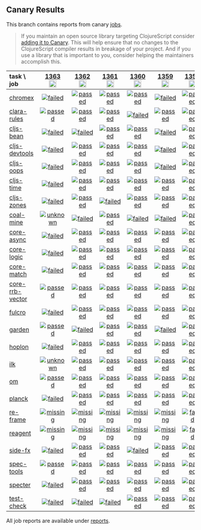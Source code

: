 ## Canary Results

This branch contains reports from canary [jobs](https://github.com/cljs-oss/canary/tree/jobs).

> If you maintain an open source library targeting ClojureScript consider [adding it to Canary](https://github.com/cljs-oss/canary/tree/master#how-to-participate). This will help ensure that no changes to the ClojureScript compiler results in breakage of your project. And if you use a library that is important to you, consider helping the maintainers accomplish this.

[//]: # (begin_overview_table)

| task \ job | <a href="reports/2020/04/04/job-001363-1.10.663-45022fa1" title="job #1363&#xA;&#xA;job&#xA;&#xA;requested by BinaryAge Bot (@babot) on 2020-04-04T11:02:31Z">1363<br/><img width=20 height=20 src="https://avatars0.githubusercontent.com/u/1476765?v=4&s=60"></a> | <a href="reports/2020/04/03/job-001362-1.10.661-a7e26f8b" title="job #1362&#xA;&#xA;job&#xA;&#xA;requested by BinaryAge Bot (@babot) on 2020-04-03T11:02:45Z">1362<br/><img width=20 height=20 src="https://avatars0.githubusercontent.com/u/1476765?v=4&s=60"></a> | <a href="reports/2020/04/02/job-001361-1.10.661-a7e26f8b" title="job #1361&#xA;&#xA;job&#xA;&#xA;requested by BinaryAge Bot (@babot) on 2020-04-02T11:02:32Z">1361<br/><img width=20 height=20 src="https://avatars0.githubusercontent.com/u/1476765?v=4&s=60"></a> | <a href="reports/2020/04/01/job-001360-1.10.713-55c295755" title="job #1360&#xA;&#xA;job -c mfikes -r patch-tender-2020-04-01T01&#xA;&#xA;requested by Mike Fikes (@mfikes) on 2020-04-01T13:53:37Z">1360<br/><img width=20 height=20 src="https://avatars1.githubusercontent.com/u/1723464?v=4&s=60"></a> | <a href="reports/2020/04/01/job-001359-1.10.653-c057c92b" title="job #1359&#xA;&#xA;job&#xA;&#xA;requested by BinaryAge Bot (@babot) on 2020-04-01T11:02:30Z">1359<br/><img width=20 height=20 src="https://avatars0.githubusercontent.com/u/1476765?v=4&s=60"></a> | <a href="reports/2020/03/31/job-001358-1.10.650-465acf8f" title="job #1358&#xA;&#xA;job&#xA;&#xA;requested by BinaryAge Bot (@babot) on 2020-03-31T11:02:35Z">1358<br/><img width=20 height=20 src="https://avatars0.githubusercontent.com/u/1476765?v=4&s=60"></a> | <a href="reports/2020/03/30/job-001357-1.10.640-6ec0b763" title="job #1357&#xA;&#xA;job&#xA;&#xA;requested by BinaryAge Bot (@babot) on 2020-03-30T11:02:35Z">1357<br/><img width=20 height=20 src="https://avatars0.githubusercontent.com/u/1476765?v=4&s=60"></a> | <a href="reports/2020/03/29/job-001356-1.10.634-f227fadb" title="job #1356&#xA;&#xA;job -vvvv --only planck&#xA;&#xA;requested by Mike Fikes (@mfikes) on 2020-03-29T14:02:32Z">1356<br/><img width=20 height=20 src="https://avatars1.githubusercontent.com/u/1723464?v=4&s=60"></a> | <a href="reports/2020/03/29/job-001354-1.10.634-f227fadb" title="job #1354&#xA;&#xA;job -vvvv --only cljs-planck&#xA;&#xA;requested by Antonin Hildebrand (@darwin) on 2020-03-29T13:37:30Z">1354<br/><img width=20 height=20 src="https://avatars1.githubusercontent.com/u/5453?v=4&s=60"></a> | <a href="reports/2020/03/29/job-001352-1.10.634-f227fadb" title="job #1352&#xA;&#xA;job&#xA;&#xA;requested by BinaryAge Bot (@babot) on 2020-03-29T11:02:50Z">1352<br/><img width=20 height=20 src="https://avatars0.githubusercontent.com/u/1476765?v=4&s=60"></a> |
| :--- | :---: | :---: | :---: | :---: | :---: | :---: | :---: | :---: | :---: | :---: |
| [chromex](https://github.com/binaryage/chromex) | <a href="reports/2020/04/04/job-001363-1.10.663-45022fa1#-chromex"><img title="failed" src="http://box.binaryage.com/s-failed.svg"><a> | <a href="reports/2020/04/03/job-001362-1.10.661-a7e26f8b#-chromex"><img title="passed" src="http://box.binaryage.com/s-passed.svg"><a> | <a href="reports/2020/04/02/job-001361-1.10.661-a7e26f8b#-chromex"><img title="passed" src="http://box.binaryage.com/s-passed.svg"><a> | <a href="reports/2020/04/01/job-001360-1.10.713-55c295755#-chromex"><img title="passed" src="http://box.binaryage.com/s-passed.svg"><a> | <a href="reports/2020/04/01/job-001359-1.10.653-c057c92b#-chromex"><img title="failed" src="http://box.binaryage.com/s-failed.svg"><a> | <a href="reports/2020/03/31/job-001358-1.10.650-465acf8f#-chromex"><img title="passed" src="http://box.binaryage.com/s-passed.svg"><a> | <a href="reports/2020/03/30/job-001357-1.10.640-6ec0b763#-chromex"><img title="passed" src="http://box.binaryage.com/s-passed.svg"><a> | <a href="reports/2020/03/29/job-001356-1.10.634-f227fadb#-chromex"><img title="disabled" src="http://box.binaryage.com/s-disabled.svg"><a> | <a href="reports/2020/03/29/job-001354-1.10.634-f227fadb#-chromex"><img title="disabled" src="http://box.binaryage.com/s-disabled.svg"><a> | <a href="reports/2020/03/29/job-001352-1.10.634-f227fadb#-chromex"><img title="passed" src="http://box.binaryage.com/s-passed.svg"><a> |
| [clara-rules](https://github.com/cerner/clara-rules) | <a href="reports/2020/04/04/job-001363-1.10.663-45022fa1#-clara-rules"><img title="passed" src="http://box.binaryage.com/s-passed.svg"><a> | <a href="reports/2020/04/03/job-001362-1.10.661-a7e26f8b#-clara-rules"><img title="passed" src="http://box.binaryage.com/s-passed.svg"><a> | <a href="reports/2020/04/02/job-001361-1.10.661-a7e26f8b#-clara-rules"><img title="passed" src="http://box.binaryage.com/s-passed.svg"><a> | <a href="reports/2020/04/01/job-001360-1.10.713-55c295755#-clara-rules"><img title="failed" src="http://box.binaryage.com/s-failed.svg"><a> | <a href="reports/2020/04/01/job-001359-1.10.653-c057c92b#-clara-rules"><img title="passed" src="http://box.binaryage.com/s-passed.svg"><a> | <a href="reports/2020/03/31/job-001358-1.10.650-465acf8f#-clara-rules"><img title="passed" src="http://box.binaryage.com/s-passed.svg"><a> | <a href="reports/2020/03/30/job-001357-1.10.640-6ec0b763#-clara-rules"><img title="passed" src="http://box.binaryage.com/s-passed.svg"><a> | <a href="reports/2020/03/29/job-001356-1.10.634-f227fadb#-clara-rules"><img title="disabled" src="http://box.binaryage.com/s-disabled.svg"><a> | <a href="reports/2020/03/29/job-001354-1.10.634-f227fadb#-clara-rules"><img title="disabled" src="http://box.binaryage.com/s-disabled.svg"><a> | <a href="reports/2020/03/29/job-001352-1.10.634-f227fadb#-clara-rules"><img title="passed" src="http://box.binaryage.com/s-passed.svg"><a> |
| [cljs-bean](https://github.com/mfikes/cljs-bean) | <a href="reports/2020/04/04/job-001363-1.10.663-45022fa1#-cljs-bean"><img title="failed" src="http://box.binaryage.com/s-failed.svg"><a> | <a href="reports/2020/04/03/job-001362-1.10.661-a7e26f8b#-cljs-bean"><img title="failed" src="http://box.binaryage.com/s-failed.svg"><a> | <a href="reports/2020/04/02/job-001361-1.10.661-a7e26f8b#-cljs-bean"><img title="passed" src="http://box.binaryage.com/s-passed.svg"><a> | <a href="reports/2020/04/01/job-001360-1.10.713-55c295755#-cljs-bean"><img title="passed" src="http://box.binaryage.com/s-passed.svg"><a> | <a href="reports/2020/04/01/job-001359-1.10.653-c057c92b#-cljs-bean"><img title="failed" src="http://box.binaryage.com/s-failed.svg"><a> | <a href="reports/2020/03/31/job-001358-1.10.650-465acf8f#-cljs-bean"><img title="passed" src="http://box.binaryage.com/s-passed.svg"><a> | <a href="reports/2020/03/30/job-001357-1.10.640-6ec0b763#-cljs-bean"><img title="passed" src="http://box.binaryage.com/s-passed.svg"><a> | <a href="reports/2020/03/29/job-001356-1.10.634-f227fadb#-cljs-bean"><img title="disabled" src="http://box.binaryage.com/s-disabled.svg"><a> | <a href="reports/2020/03/29/job-001354-1.10.634-f227fadb#-cljs-bean"><img title="disabled" src="http://box.binaryage.com/s-disabled.svg"><a> | <a href="reports/2020/03/29/job-001352-1.10.634-f227fadb#-cljs-bean"><img title="passed" src="http://box.binaryage.com/s-passed.svg"><a> |
| [cljs-devtools](https://github.com/binaryage/cljs-devtools) | <a href="reports/2020/04/04/job-001363-1.10.663-45022fa1#-cljs-devtools"><img title="failed" src="http://box.binaryage.com/s-failed.svg"><a> | <a href="reports/2020/04/03/job-001362-1.10.661-a7e26f8b#-cljs-devtools"><img title="passed" src="http://box.binaryage.com/s-passed.svg"><a> | <a href="reports/2020/04/02/job-001361-1.10.661-a7e26f8b#-cljs-devtools"><img title="passed" src="http://box.binaryage.com/s-passed.svg"><a> | <a href="reports/2020/04/01/job-001360-1.10.713-55c295755#-cljs-devtools"><img title="passed" src="http://box.binaryage.com/s-passed.svg"><a> | <a href="reports/2020/04/01/job-001359-1.10.653-c057c92b#-cljs-devtools"><img title="failed" src="http://box.binaryage.com/s-failed.svg"><a> | <a href="reports/2020/03/31/job-001358-1.10.650-465acf8f#-cljs-devtools"><img title="passed" src="http://box.binaryage.com/s-passed.svg"><a> | <a href="reports/2020/03/30/job-001357-1.10.640-6ec0b763#-cljs-devtools"><img title="passed" src="http://box.binaryage.com/s-passed.svg"><a> | <a href="reports/2020/03/29/job-001356-1.10.634-f227fadb#-cljs-devtools"><img title="disabled" src="http://box.binaryage.com/s-disabled.svg"><a> | <a href="reports/2020/03/29/job-001354-1.10.634-f227fadb#-cljs-devtools"><img title="disabled" src="http://box.binaryage.com/s-disabled.svg"><a> | <a href="reports/2020/03/29/job-001352-1.10.634-f227fadb#-cljs-devtools"><img title="passed" src="http://box.binaryage.com/s-passed.svg"><a> |
| [cljs-oops](https://github.com/binaryage/cljs-oops) | <a href="reports/2020/04/04/job-001363-1.10.663-45022fa1#-cljs-oops"><img title="failed" src="http://box.binaryage.com/s-failed.svg"><a> | <a href="reports/2020/04/03/job-001362-1.10.661-a7e26f8b#-cljs-oops"><img title="passed" src="http://box.binaryage.com/s-passed.svg"><a> | <a href="reports/2020/04/02/job-001361-1.10.661-a7e26f8b#-cljs-oops"><img title="passed" src="http://box.binaryage.com/s-passed.svg"><a> | <a href="reports/2020/04/01/job-001360-1.10.713-55c295755#-cljs-oops"><img title="passed" src="http://box.binaryage.com/s-passed.svg"><a> | <a href="reports/2020/04/01/job-001359-1.10.653-c057c92b#-cljs-oops"><img title="failed" src="http://box.binaryage.com/s-failed.svg"><a> | <a href="reports/2020/03/31/job-001358-1.10.650-465acf8f#-cljs-oops"><img title="passed" src="http://box.binaryage.com/s-passed.svg"><a> | <a href="reports/2020/03/30/job-001357-1.10.640-6ec0b763#-cljs-oops"><img title="passed" src="http://box.binaryage.com/s-passed.svg"><a> | <a href="reports/2020/03/29/job-001356-1.10.634-f227fadb#-cljs-oops"><img title="disabled" src="http://box.binaryage.com/s-disabled.svg"><a> | <a href="reports/2020/03/29/job-001354-1.10.634-f227fadb#-cljs-oops"><img title="disabled" src="http://box.binaryage.com/s-disabled.svg"><a> | <a href="reports/2020/03/29/job-001352-1.10.634-f227fadb#-cljs-oops"><img title="passed" src="http://box.binaryage.com/s-passed.svg"><a> |
| [cljs-time](https://github.com/andrewmcveigh/cljs-time) | <a href="reports/2020/04/04/job-001363-1.10.663-45022fa1#-cljs-time"><img title="failed" src="http://box.binaryage.com/s-failed.svg"><a> | <a href="reports/2020/04/03/job-001362-1.10.661-a7e26f8b#-cljs-time"><img title="passed" src="http://box.binaryage.com/s-passed.svg"><a> | <a href="reports/2020/04/02/job-001361-1.10.661-a7e26f8b#-cljs-time"><img title="passed" src="http://box.binaryage.com/s-passed.svg"><a> | <a href="reports/2020/04/01/job-001360-1.10.713-55c295755#-cljs-time"><img title="passed" src="http://box.binaryage.com/s-passed.svg"><a> | <a href="reports/2020/04/01/job-001359-1.10.653-c057c92b#-cljs-time"><img title="passed" src="http://box.binaryage.com/s-passed.svg"><a> | <a href="reports/2020/03/31/job-001358-1.10.650-465acf8f#-cljs-time"><img title="passed" src="http://box.binaryage.com/s-passed.svg"><a> | <a href="reports/2020/03/30/job-001357-1.10.640-6ec0b763#-cljs-time"><img title="passed" src="http://box.binaryage.com/s-passed.svg"><a> | <a href="reports/2020/03/29/job-001356-1.10.634-f227fadb#-cljs-time"><img title="disabled" src="http://box.binaryage.com/s-disabled.svg"><a> | <a href="reports/2020/03/29/job-001354-1.10.634-f227fadb#-cljs-time"><img title="disabled" src="http://box.binaryage.com/s-disabled.svg"><a> | <a href="reports/2020/03/29/job-001352-1.10.634-f227fadb#-cljs-time"><img title="passed" src="http://box.binaryage.com/s-passed.svg"><a> |
| [cljs-zones](https://github.com/binaryage/cljs-zones) | <a href="reports/2020/04/04/job-001363-1.10.663-45022fa1#-cljs-zones"><img title="failed" src="http://box.binaryage.com/s-failed.svg"><a> | <a href="reports/2020/04/03/job-001362-1.10.661-a7e26f8b#-cljs-zones"><img title="passed" src="http://box.binaryage.com/s-passed.svg"><a> | <a href="reports/2020/04/02/job-001361-1.10.661-a7e26f8b#-cljs-zones"><img title="failed" src="http://box.binaryage.com/s-failed.svg"><a> | <a href="reports/2020/04/01/job-001360-1.10.713-55c295755#-cljs-zones"><img title="passed" src="http://box.binaryage.com/s-passed.svg"><a> | <a href="reports/2020/04/01/job-001359-1.10.653-c057c92b#-cljs-zones"><img title="passed" src="http://box.binaryage.com/s-passed.svg"><a> | <a href="reports/2020/03/31/job-001358-1.10.650-465acf8f#-cljs-zones"><img title="passed" src="http://box.binaryage.com/s-passed.svg"><a> | <a href="reports/2020/03/30/job-001357-1.10.640-6ec0b763#-cljs-zones"><img title="passed" src="http://box.binaryage.com/s-passed.svg"><a> | <a href="reports/2020/03/29/job-001356-1.10.634-f227fadb#-cljs-zones"><img title="disabled" src="http://box.binaryage.com/s-disabled.svg"><a> | <a href="reports/2020/03/29/job-001354-1.10.634-f227fadb#-cljs-zones"><img title="disabled" src="http://box.binaryage.com/s-disabled.svg"><a> | <a href="reports/2020/03/29/job-001352-1.10.634-f227fadb#-cljs-zones"><img title="passed" src="http://box.binaryage.com/s-passed.svg"><a> |
| [coal-mine](https://github.com/mfikes/coal-mine) | <a href="reports/2020/04/04/job-001363-1.10.663-45022fa1#-coal-mine"><img title="unknown" src="http://box.binaryage.com/s-unknown.svg"><a> | <a href="reports/2020/04/03/job-001362-1.10.661-a7e26f8b#-coal-mine"><img title="failed" src="http://box.binaryage.com/s-failed.svg"><a> | <a href="reports/2020/04/02/job-001361-1.10.661-a7e26f8b#-coal-mine"><img title="passed" src="http://box.binaryage.com/s-passed.svg"><a> | <a href="reports/2020/04/01/job-001360-1.10.713-55c295755#-coal-mine"><img title="failed" src="http://box.binaryage.com/s-failed.svg"><a> | <a href="reports/2020/04/01/job-001359-1.10.653-c057c92b#-coal-mine"><img title="failed" src="http://box.binaryage.com/s-failed.svg"><a> | <a href="reports/2020/03/31/job-001358-1.10.650-465acf8f#-coal-mine"><img title="passed" src="http://box.binaryage.com/s-passed.svg"><a> | <a href="reports/2020/03/30/job-001357-1.10.640-6ec0b763#-coal-mine"><img title="passed" src="http://box.binaryage.com/s-passed.svg"><a> | <a href="reports/2020/03/29/job-001356-1.10.634-f227fadb#-coal-mine"><img title="disabled" src="http://box.binaryage.com/s-disabled.svg"><a> | <a href="reports/2020/03/29/job-001354-1.10.634-f227fadb#-coal-mine"><img title="disabled" src="http://box.binaryage.com/s-disabled.svg"><a> | <a href="reports/2020/03/29/job-001352-1.10.634-f227fadb#-coal-mine"><img title="passed" src="http://box.binaryage.com/s-passed.svg"><a> |
| [core-async](https://github.com/clojure/core.async) | <a href="reports/2020/04/04/job-001363-1.10.663-45022fa1#-core-async"><img title="failed" src="http://box.binaryage.com/s-failed.svg"><a> | <a href="reports/2020/04/03/job-001362-1.10.661-a7e26f8b#-core-async"><img title="passed" src="http://box.binaryage.com/s-passed.svg"><a> | <a href="reports/2020/04/02/job-001361-1.10.661-a7e26f8b#-core-async"><img title="passed" src="http://box.binaryage.com/s-passed.svg"><a> | <a href="reports/2020/04/01/job-001360-1.10.713-55c295755#-core-async"><img title="passed" src="http://box.binaryage.com/s-passed.svg"><a> | <a href="reports/2020/04/01/job-001359-1.10.653-c057c92b#-core-async"><img title="passed" src="http://box.binaryage.com/s-passed.svg"><a> | <a href="reports/2020/03/31/job-001358-1.10.650-465acf8f#-core-async"><img title="passed" src="http://box.binaryage.com/s-passed.svg"><a> | <a href="reports/2020/03/30/job-001357-1.10.640-6ec0b763#-core-async"><img title="passed" src="http://box.binaryage.com/s-passed.svg"><a> | <a href="reports/2020/03/29/job-001356-1.10.634-f227fadb#-core-async"><img title="disabled" src="http://box.binaryage.com/s-disabled.svg"><a> | <a href="reports/2020/03/29/job-001354-1.10.634-f227fadb#-core-async"><img title="disabled" src="http://box.binaryage.com/s-disabled.svg"><a> | <a href="reports/2020/03/29/job-001352-1.10.634-f227fadb#-core-async"><img title="passed" src="http://box.binaryage.com/s-passed.svg"><a> |
| [core-logic](https://github.com/clojure/core.logic) | <a href="reports/2020/04/04/job-001363-1.10.663-45022fa1#-core-logic"><img title="failed" src="http://box.binaryage.com/s-failed.svg"><a> | <a href="reports/2020/04/03/job-001362-1.10.661-a7e26f8b#-core-logic"><img title="passed" src="http://box.binaryage.com/s-passed.svg"><a> | <a href="reports/2020/04/02/job-001361-1.10.661-a7e26f8b#-core-logic"><img title="passed" src="http://box.binaryage.com/s-passed.svg"><a> | <a href="reports/2020/04/01/job-001360-1.10.713-55c295755#-core-logic"><img title="passed" src="http://box.binaryage.com/s-passed.svg"><a> | <a href="reports/2020/04/01/job-001359-1.10.653-c057c92b#-core-logic"><img title="passed" src="http://box.binaryage.com/s-passed.svg"><a> | <a href="reports/2020/03/31/job-001358-1.10.650-465acf8f#-core-logic"><img title="passed" src="http://box.binaryage.com/s-passed.svg"><a> | <a href="reports/2020/03/30/job-001357-1.10.640-6ec0b763#-core-logic"><img title="passed" src="http://box.binaryage.com/s-passed.svg"><a> | <a href="reports/2020/03/29/job-001356-1.10.634-f227fadb#-core-logic"><img title="disabled" src="http://box.binaryage.com/s-disabled.svg"><a> | <a href="reports/2020/03/29/job-001354-1.10.634-f227fadb#-core-logic"><img title="disabled" src="http://box.binaryage.com/s-disabled.svg"><a> | <a href="reports/2020/03/29/job-001352-1.10.634-f227fadb#-core-logic"><img title="passed" src="http://box.binaryage.com/s-passed.svg"><a> |
| [core-match](https://github.com/clojure/core.match) | <a href="reports/2020/04/04/job-001363-1.10.663-45022fa1#-core-match"><img title="failed" src="http://box.binaryage.com/s-failed.svg"><a> | <a href="reports/2020/04/03/job-001362-1.10.661-a7e26f8b#-core-match"><img title="passed" src="http://box.binaryage.com/s-passed.svg"><a> | <a href="reports/2020/04/02/job-001361-1.10.661-a7e26f8b#-core-match"><img title="passed" src="http://box.binaryage.com/s-passed.svg"><a> | <a href="reports/2020/04/01/job-001360-1.10.713-55c295755#-core-match"><img title="passed" src="http://box.binaryage.com/s-passed.svg"><a> | <a href="reports/2020/04/01/job-001359-1.10.653-c057c92b#-core-match"><img title="passed" src="http://box.binaryage.com/s-passed.svg"><a> | <a href="reports/2020/03/31/job-001358-1.10.650-465acf8f#-core-match"><img title="passed" src="http://box.binaryage.com/s-passed.svg"><a> | <a href="reports/2020/03/30/job-001357-1.10.640-6ec0b763#-core-match"><img title="passed" src="http://box.binaryage.com/s-passed.svg"><a> | <a href="reports/2020/03/29/job-001356-1.10.634-f227fadb#-core-match"><img title="disabled" src="http://box.binaryage.com/s-disabled.svg"><a> | <a href="reports/2020/03/29/job-001354-1.10.634-f227fadb#-core-match"><img title="disabled" src="http://box.binaryage.com/s-disabled.svg"><a> | <a href="reports/2020/03/29/job-001352-1.10.634-f227fadb#-core-match"><img title="passed" src="http://box.binaryage.com/s-passed.svg"><a> |
| [core-rrb-vector](https://github.com/clojure/core.rrb-vector) | <a href="reports/2020/04/04/job-001363-1.10.663-45022fa1#-core-rrb-vector"><img title="passed" src="http://box.binaryage.com/s-passed.svg"><a> | <a href="reports/2020/04/03/job-001362-1.10.661-a7e26f8b#-core-rrb-vector"><img title="passed" src="http://box.binaryage.com/s-passed.svg"><a> | <a href="reports/2020/04/02/job-001361-1.10.661-a7e26f8b#-core-rrb-vector"><img title="passed" src="http://box.binaryage.com/s-passed.svg"><a> | <a href="reports/2020/04/01/job-001360-1.10.713-55c295755#-core-rrb-vector"><img title="passed" src="http://box.binaryage.com/s-passed.svg"><a> | <a href="reports/2020/04/01/job-001359-1.10.653-c057c92b#-core-rrb-vector"><img title="passed" src="http://box.binaryage.com/s-passed.svg"><a> | <a href="reports/2020/03/31/job-001358-1.10.650-465acf8f#-core-rrb-vector"><img title="passed" src="http://box.binaryage.com/s-passed.svg"><a> | <a href="reports/2020/03/30/job-001357-1.10.640-6ec0b763#-core-rrb-vector"><img title="passed" src="http://box.binaryage.com/s-passed.svg"><a> | <a href="reports/2020/03/29/job-001356-1.10.634-f227fadb#-core-rrb-vector"><img title="disabled" src="http://box.binaryage.com/s-disabled.svg"><a> | <a href="reports/2020/03/29/job-001354-1.10.634-f227fadb#-core-rrb-vector"><img title="disabled" src="http://box.binaryage.com/s-disabled.svg"><a> | <a href="reports/2020/03/29/job-001352-1.10.634-f227fadb#-core-rrb-vector"><img title="passed" src="http://box.binaryage.com/s-passed.svg"><a> |
| [fulcro](https://github.com/fulcrologic/fulcro) | <a href="reports/2020/04/04/job-001363-1.10.663-45022fa1#-fulcro"><img title="failed" src="http://box.binaryage.com/s-failed.svg"><a> | <a href="reports/2020/04/03/job-001362-1.10.661-a7e26f8b#-fulcro"><img title="passed" src="http://box.binaryage.com/s-passed.svg"><a> | <a href="reports/2020/04/02/job-001361-1.10.661-a7e26f8b#-fulcro"><img title="passed" src="http://box.binaryage.com/s-passed.svg"><a> | <a href="reports/2020/04/01/job-001360-1.10.713-55c295755#-fulcro"><img title="passed" src="http://box.binaryage.com/s-passed.svg"><a> | <a href="reports/2020/04/01/job-001359-1.10.653-c057c92b#-fulcro"><img title="passed" src="http://box.binaryage.com/s-passed.svg"><a> | <a href="reports/2020/03/31/job-001358-1.10.650-465acf8f#-fulcro"><img title="passed" src="http://box.binaryage.com/s-passed.svg"><a> | <a href="reports/2020/03/30/job-001357-1.10.640-6ec0b763#-fulcro"><img title="passed" src="http://box.binaryage.com/s-passed.svg"><a> | <a href="reports/2020/03/29/job-001356-1.10.634-f227fadb#-fulcro"><img title="disabled" src="http://box.binaryage.com/s-disabled.svg"><a> | <a href="reports/2020/03/29/job-001354-1.10.634-f227fadb#-fulcro"><img title="disabled" src="http://box.binaryage.com/s-disabled.svg"><a> | <a href="reports/2020/03/29/job-001352-1.10.634-f227fadb#-fulcro"><img title="passed" src="http://box.binaryage.com/s-passed.svg"><a> |
| [garden](https://github.com/noprompt/garden) | <a href="reports/2020/04/04/job-001363-1.10.663-45022fa1#-garden"><img title="passed" src="http://box.binaryage.com/s-passed.svg"><a> | <a href="reports/2020/04/03/job-001362-1.10.661-a7e26f8b#-garden"><img title="failed" src="http://box.binaryage.com/s-failed.svg"><a> | <a href="reports/2020/04/02/job-001361-1.10.661-a7e26f8b#-garden"><img title="passed" src="http://box.binaryage.com/s-passed.svg"><a> | <a href="reports/2020/04/01/job-001360-1.10.713-55c295755#-garden"><img title="passed" src="http://box.binaryage.com/s-passed.svg"><a> | <a href="reports/2020/04/01/job-001359-1.10.653-c057c92b#-garden"><img title="failed" src="http://box.binaryage.com/s-failed.svg"><a> | <a href="reports/2020/03/31/job-001358-1.10.650-465acf8f#-garden"><img title="passed" src="http://box.binaryage.com/s-passed.svg"><a> | <a href="reports/2020/03/30/job-001357-1.10.640-6ec0b763#-garden"><img title="passed" src="http://box.binaryage.com/s-passed.svg"><a> | <a href="reports/2020/03/29/job-001356-1.10.634-f227fadb#-garden"><img title="disabled" src="http://box.binaryage.com/s-disabled.svg"><a> | <a href="reports/2020/03/29/job-001354-1.10.634-f227fadb#-garden"><img title="disabled" src="http://box.binaryage.com/s-disabled.svg"><a> | <a href="reports/2020/03/29/job-001352-1.10.634-f227fadb#-garden"><img title="passed" src="http://box.binaryage.com/s-passed.svg"><a> |
| [hoplon](https://github.com/hoplon/hoplon) | <a href="reports/2020/04/04/job-001363-1.10.663-45022fa1#-hoplon"><img title="failed" src="http://box.binaryage.com/s-failed.svg"><a> | <a href="reports/2020/04/03/job-001362-1.10.661-a7e26f8b#-hoplon"><img title="passed" src="http://box.binaryage.com/s-passed.svg"><a> | <a href="reports/2020/04/02/job-001361-1.10.661-a7e26f8b#-hoplon"><img title="passed" src="http://box.binaryage.com/s-passed.svg"><a> | <a href="reports/2020/04/01/job-001360-1.10.713-55c295755#-hoplon"><img title="passed" src="http://box.binaryage.com/s-passed.svg"><a> | <a href="reports/2020/04/01/job-001359-1.10.653-c057c92b#-hoplon"><img title="passed" src="http://box.binaryage.com/s-passed.svg"><a> | <a href="reports/2020/03/31/job-001358-1.10.650-465acf8f#-hoplon"><img title="passed" src="http://box.binaryage.com/s-passed.svg"><a> | <a href="reports/2020/03/30/job-001357-1.10.640-6ec0b763#-hoplon"><img title="passed" src="http://box.binaryage.com/s-passed.svg"><a> | <a href="reports/2020/03/29/job-001356-1.10.634-f227fadb#-hoplon"><img title="disabled" src="http://box.binaryage.com/s-disabled.svg"><a> | <a href="reports/2020/03/29/job-001354-1.10.634-f227fadb#-hoplon"><img title="disabled" src="http://box.binaryage.com/s-disabled.svg"><a> | <a href="reports/2020/03/29/job-001352-1.10.634-f227fadb#-hoplon"><img title="passed" src="http://box.binaryage.com/s-passed.svg"><a> |
| [ilk](https://github.com/mfikes/ilk) | <a href="reports/2020/04/04/job-001363-1.10.663-45022fa1#-ilk"><img title="unknown" src="http://box.binaryage.com/s-unknown.svg"><a> | <a href="reports/2020/04/03/job-001362-1.10.661-a7e26f8b#-ilk"><img title="passed" src="http://box.binaryage.com/s-passed.svg"><a> | <a href="reports/2020/04/02/job-001361-1.10.661-a7e26f8b#-ilk"><img title="passed" src="http://box.binaryage.com/s-passed.svg"><a> | <a href="reports/2020/04/01/job-001360-1.10.713-55c295755#-ilk"><img title="passed" src="http://box.binaryage.com/s-passed.svg"><a> | <a href="reports/2020/04/01/job-001359-1.10.653-c057c92b#-ilk"><img title="passed" src="http://box.binaryage.com/s-passed.svg"><a> | <a href="reports/2020/03/31/job-001358-1.10.650-465acf8f#-ilk"><img title="passed" src="http://box.binaryage.com/s-passed.svg"><a> | <a href="reports/2020/03/30/job-001357-1.10.640-6ec0b763#-ilk"><img title="passed" src="http://box.binaryage.com/s-passed.svg"><a> | <a href="reports/2020/03/29/job-001356-1.10.634-f227fadb#-ilk"><img title="disabled" src="http://box.binaryage.com/s-disabled.svg"><a> | <a href="reports/2020/03/29/job-001354-1.10.634-f227fadb#-ilk"><img title="disabled" src="http://box.binaryage.com/s-disabled.svg"><a> | <a href="reports/2020/03/29/job-001352-1.10.634-f227fadb#-ilk"><img title="passed" src="http://box.binaryage.com/s-passed.svg"><a> |
| [om](https://github.com/omcljs/om) | <a href="reports/2020/04/04/job-001363-1.10.663-45022fa1#-om"><img title="passed" src="http://box.binaryage.com/s-passed.svg"><a> | <a href="reports/2020/04/03/job-001362-1.10.661-a7e26f8b#-om"><img title="passed" src="http://box.binaryage.com/s-passed.svg"><a> | <a href="reports/2020/04/02/job-001361-1.10.661-a7e26f8b#-om"><img title="passed" src="http://box.binaryage.com/s-passed.svg"><a> | <a href="reports/2020/04/01/job-001360-1.10.713-55c295755#-om"><img title="passed" src="http://box.binaryage.com/s-passed.svg"><a> | <a href="reports/2020/04/01/job-001359-1.10.653-c057c92b#-om"><img title="passed" src="http://box.binaryage.com/s-passed.svg"><a> | <a href="reports/2020/03/31/job-001358-1.10.650-465acf8f#-om"><img title="passed" src="http://box.binaryage.com/s-passed.svg"><a> | <a href="reports/2020/03/30/job-001357-1.10.640-6ec0b763#-om"><img title="passed" src="http://box.binaryage.com/s-passed.svg"><a> | <a href="reports/2020/03/29/job-001356-1.10.634-f227fadb#-om"><img title="disabled" src="http://box.binaryage.com/s-disabled.svg"><a> | <a href="reports/2020/03/29/job-001354-1.10.634-f227fadb#-om"><img title="disabled" src="http://box.binaryage.com/s-disabled.svg"><a> | <a href="reports/2020/03/29/job-001352-1.10.634-f227fadb#-om"><img title="passed" src="http://box.binaryage.com/s-passed.svg"><a> |
| [planck](https://github.com/planck-repl/planck) | <a href="reports/2020/04/04/job-001363-1.10.663-45022fa1#-planck"><img title="failed" src="http://box.binaryage.com/s-failed.svg"><a> | <a href="reports/2020/04/03/job-001362-1.10.661-a7e26f8b#-planck"><img title="passed" src="http://box.binaryage.com/s-passed.svg"><a> | <a href="reports/2020/04/02/job-001361-1.10.661-a7e26f8b#-planck"><img title="passed" src="http://box.binaryage.com/s-passed.svg"><a> | <a href="reports/2020/04/01/job-001360-1.10.713-55c295755#-planck"><img title="passed" src="http://box.binaryage.com/s-passed.svg"><a> | <a href="reports/2020/04/01/job-001359-1.10.653-c057c92b#-planck"><img title="passed" src="http://box.binaryage.com/s-passed.svg"><a> | <a href="reports/2020/03/31/job-001358-1.10.650-465acf8f#-planck"><img title="passed" src="http://box.binaryage.com/s-passed.svg"><a> | <a href="reports/2020/03/30/job-001357-1.10.640-6ec0b763#-planck"><img title="passed" src="http://box.binaryage.com/s-passed.svg"><a> | <a href="reports/2020/03/29/job-001356-1.10.634-f227fadb#-planck"><img title="failed" src="http://box.binaryage.com/s-failed.svg"><a> | <a href="reports/2020/03/29/job-001354-1.10.634-f227fadb#-planck"><img title="disabled" src="http://box.binaryage.com/s-disabled.svg"><a> | <a href="reports/2020/03/29/job-001352-1.10.634-f227fadb#-planck"><img title="unknown" src="http://box.binaryage.com/s-unknown.svg"><a> |
| [re-frame](https://github.com/Day8/re-frame) | <a href="reports/2020/04/04/job-001363-1.10.663-45022fa1#-re-frame"><img title="missing" src="http://box.binaryage.com/s-missing.svg"><a> | <a href="reports/2020/04/03/job-001362-1.10.661-a7e26f8b#-re-frame"><img title="missing" src="http://box.binaryage.com/s-missing.svg"><a> | <a href="reports/2020/04/02/job-001361-1.10.661-a7e26f8b#-re-frame"><img title="missing" src="http://box.binaryage.com/s-missing.svg"><a> | <a href="reports/2020/04/01/job-001360-1.10.713-55c295755#-re-frame"><img title="missing" src="http://box.binaryage.com/s-missing.svg"><a> | <a href="reports/2020/04/01/job-001359-1.10.653-c057c92b#-re-frame"><img title="missing" src="http://box.binaryage.com/s-missing.svg"><a> | <a href="reports/2020/03/31/job-001358-1.10.650-465acf8f#-re-frame"><img title="failed" src="http://box.binaryage.com/s-failed.svg"><a> | <a href="reports/2020/03/30/job-001357-1.10.640-6ec0b763#-re-frame"><img title="failed" src="http://box.binaryage.com/s-failed.svg"><a> | <a href="reports/2020/03/29/job-001356-1.10.634-f227fadb#-re-frame"><img title="disabled" src="http://box.binaryage.com/s-disabled.svg"><a> | <a href="reports/2020/03/29/job-001354-1.10.634-f227fadb#-re-frame"><img title="disabled" src="http://box.binaryage.com/s-disabled.svg"><a> | <a href="reports/2020/03/29/job-001352-1.10.634-f227fadb#-re-frame"><img title="failed" src="http://box.binaryage.com/s-failed.svg"><a> |
| [reagent](https://github.com/reagent-project/reagent) | <a href="reports/2020/04/04/job-001363-1.10.663-45022fa1#-reagent"><img title="missing" src="http://box.binaryage.com/s-missing.svg"><a> | <a href="reports/2020/04/03/job-001362-1.10.661-a7e26f8b#-reagent"><img title="missing" src="http://box.binaryage.com/s-missing.svg"><a> | <a href="reports/2020/04/02/job-001361-1.10.661-a7e26f8b#-reagent"><img title="missing" src="http://box.binaryage.com/s-missing.svg"><a> | <a href="reports/2020/04/01/job-001360-1.10.713-55c295755#-reagent"><img title="missing" src="http://box.binaryage.com/s-missing.svg"><a> | <a href="reports/2020/04/01/job-001359-1.10.653-c057c92b#-reagent"><img title="missing" src="http://box.binaryage.com/s-missing.svg"><a> | <a href="reports/2020/03/31/job-001358-1.10.650-465acf8f#-reagent"><img title="failed" src="http://box.binaryage.com/s-failed.svg"><a> | <a href="reports/2020/03/30/job-001357-1.10.640-6ec0b763#-reagent"><img title="failed" src="http://box.binaryage.com/s-failed.svg"><a> | <a href="reports/2020/03/29/job-001356-1.10.634-f227fadb#-reagent"><img title="disabled" src="http://box.binaryage.com/s-disabled.svg"><a> | <a href="reports/2020/03/29/job-001354-1.10.634-f227fadb#-reagent"><img title="disabled" src="http://box.binaryage.com/s-disabled.svg"><a> | <a href="reports/2020/03/29/job-001352-1.10.634-f227fadb#-reagent"><img title="failed" src="http://box.binaryage.com/s-failed.svg"><a> |
| [side-fx](https://github.com/cljsrn/side-fx) | <a href="reports/2020/04/04/job-001363-1.10.663-45022fa1#-side-fx"><img title="failed" src="http://box.binaryage.com/s-failed.svg"><a> | <a href="reports/2020/04/03/job-001362-1.10.661-a7e26f8b#-side-fx"><img title="passed" src="http://box.binaryage.com/s-passed.svg"><a> | <a href="reports/2020/04/02/job-001361-1.10.661-a7e26f8b#-side-fx"><img title="passed" src="http://box.binaryage.com/s-passed.svg"><a> | <a href="reports/2020/04/01/job-001360-1.10.713-55c295755#-side-fx"><img title="failed" src="http://box.binaryage.com/s-failed.svg"><a> | <a href="reports/2020/04/01/job-001359-1.10.653-c057c92b#-side-fx"><img title="passed" src="http://box.binaryage.com/s-passed.svg"><a> | <a href="reports/2020/03/31/job-001358-1.10.650-465acf8f#-side-fx"><img title="passed" src="http://box.binaryage.com/s-passed.svg"><a> | <a href="reports/2020/03/30/job-001357-1.10.640-6ec0b763#-side-fx"><img title="passed" src="http://box.binaryage.com/s-passed.svg"><a> | <a href="reports/2020/03/29/job-001356-1.10.634-f227fadb#-side-fx"><img title="disabled" src="http://box.binaryage.com/s-disabled.svg"><a> | <a href="reports/2020/03/29/job-001354-1.10.634-f227fadb#-side-fx"><img title="disabled" src="http://box.binaryage.com/s-disabled.svg"><a> | <a href="reports/2020/03/29/job-001352-1.10.634-f227fadb#-side-fx"><img title="passed" src="http://box.binaryage.com/s-passed.svg"><a> |
| [spec-tools](https://github.com/metosin/spec-tools) | <a href="reports/2020/04/04/job-001363-1.10.663-45022fa1#-spec-tools"><img title="passed" src="http://box.binaryage.com/s-passed.svg"><a> | <a href="reports/2020/04/03/job-001362-1.10.661-a7e26f8b#-spec-tools"><img title="passed" src="http://box.binaryage.com/s-passed.svg"><a> | <a href="reports/2020/04/02/job-001361-1.10.661-a7e26f8b#-spec-tools"><img title="passed" src="http://box.binaryage.com/s-passed.svg"><a> | <a href="reports/2020/04/01/job-001360-1.10.713-55c295755#-spec-tools"><img title="passed" src="http://box.binaryage.com/s-passed.svg"><a> | <a href="reports/2020/04/01/job-001359-1.10.653-c057c92b#-spec-tools"><img title="passed" src="http://box.binaryage.com/s-passed.svg"><a> | <a href="reports/2020/03/31/job-001358-1.10.650-465acf8f#-spec-tools"><img title="passed" src="http://box.binaryage.com/s-passed.svg"><a> | <a href="reports/2020/03/30/job-001357-1.10.640-6ec0b763#-spec-tools"><img title="passed" src="http://box.binaryage.com/s-passed.svg"><a> | <a href="reports/2020/03/29/job-001356-1.10.634-f227fadb#-spec-tools"><img title="disabled" src="http://box.binaryage.com/s-disabled.svg"><a> | <a href="reports/2020/03/29/job-001354-1.10.634-f227fadb#-spec-tools"><img title="disabled" src="http://box.binaryage.com/s-disabled.svg"><a> | <a href="reports/2020/03/29/job-001352-1.10.634-f227fadb#-spec-tools"><img title="passed" src="http://box.binaryage.com/s-passed.svg"><a> |
| [specter](https://github.com/nathanmarz/specter) | <a href="reports/2020/04/04/job-001363-1.10.663-45022fa1#-specter"><img title="failed" src="http://box.binaryage.com/s-failed.svg"><a> | <a href="reports/2020/04/03/job-001362-1.10.661-a7e26f8b#-specter"><img title="passed" src="http://box.binaryage.com/s-passed.svg"><a> | <a href="reports/2020/04/02/job-001361-1.10.661-a7e26f8b#-specter"><img title="passed" src="http://box.binaryage.com/s-passed.svg"><a> | <a href="reports/2020/04/01/job-001360-1.10.713-55c295755#-specter"><img title="passed" src="http://box.binaryage.com/s-passed.svg"><a> | <a href="reports/2020/04/01/job-001359-1.10.653-c057c92b#-specter"><img title="passed" src="http://box.binaryage.com/s-passed.svg"><a> | <a href="reports/2020/03/31/job-001358-1.10.650-465acf8f#-specter"><img title="passed" src="http://box.binaryage.com/s-passed.svg"><a> | <a href="reports/2020/03/30/job-001357-1.10.640-6ec0b763#-specter"><img title="passed" src="http://box.binaryage.com/s-passed.svg"><a> | <a href="reports/2020/03/29/job-001356-1.10.634-f227fadb#-specter"><img title="disabled" src="http://box.binaryage.com/s-disabled.svg"><a> | <a href="reports/2020/03/29/job-001354-1.10.634-f227fadb#-specter"><img title="disabled" src="http://box.binaryage.com/s-disabled.svg"><a> | <a href="reports/2020/03/29/job-001352-1.10.634-f227fadb#-specter"><img title="passed" src="http://box.binaryage.com/s-passed.svg"><a> |
| [test-check](https://github.com/clojure/test.check) | <a href="reports/2020/04/04/job-001363-1.10.663-45022fa1#-test-check"><img title="failed" src="http://box.binaryage.com/s-failed.svg"><a> | <a href="reports/2020/04/03/job-001362-1.10.661-a7e26f8b#-test-check"><img title="failed" src="http://box.binaryage.com/s-failed.svg"><a> | <a href="reports/2020/04/02/job-001361-1.10.661-a7e26f8b#-test-check"><img title="failed" src="http://box.binaryage.com/s-failed.svg"><a> | <a href="reports/2020/04/01/job-001360-1.10.713-55c295755#-test-check"><img title="passed" src="http://box.binaryage.com/s-passed.svg"><a> | <a href="reports/2020/04/01/job-001359-1.10.653-c057c92b#-test-check"><img title="passed" src="http://box.binaryage.com/s-passed.svg"><a> | <a href="reports/2020/03/31/job-001358-1.10.650-465acf8f#-test-check"><img title="passed" src="http://box.binaryage.com/s-passed.svg"><a> | <a href="reports/2020/03/30/job-001357-1.10.640-6ec0b763#-test-check"><img title="passed" src="http://box.binaryage.com/s-passed.svg"><a> | <a href="reports/2020/03/29/job-001356-1.10.634-f227fadb#-test-check"><img title="disabled" src="http://box.binaryage.com/s-disabled.svg"><a> | <a href="reports/2020/03/29/job-001354-1.10.634-f227fadb#-test-check"><img title="disabled" src="http://box.binaryage.com/s-disabled.svg"><a> | <a href="reports/2020/03/29/job-001352-1.10.634-f227fadb#-test-check"><img title="passed" src="http://box.binaryage.com/s-passed.svg"><a> |

[//]: # (end_overview_table)

All job reports are available under [reports](reports).
